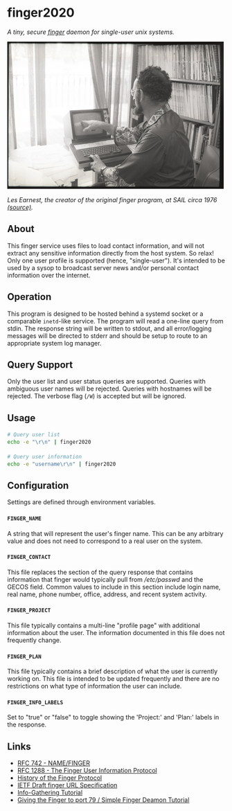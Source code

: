 # finger2020

*A tiny, secure [finger](https://en.wikipedia.org/wiki/Finger_protocol) daemon for single-user unix systems.*

![photo](photo.jpg)

*Les Earnest, the creator of the original finger program, at SAIL circa 1976 [(source)](https://www.saildart.org/Visitor_1976/).*

## About

This finger service uses files to load contact information, and will not extract
any sensitive information directly from the host system. So relax! Only one user
profile is supported (hence, "single-user"). It's intended to be used by a sysop
to broadcast server news and/or personal contact information over the internet.

## Operation

This program is designed to be hosted behind a systemd socket or a comparable
``inetd``-like service. The program will read a one-line query from stdin. The
response string will be written to stdout, and all error/logging messages will
be directed to stderr and should be setup to route to an appropriate system log
manager.

## Query Support

Only the user list and user status queries are supported. Queries with
ambiguous user names will be rejected. Queries with hostnames will be rejected.
The verbose flag (``/W``) is accepted but will be ignored.

## Usage

```bash
# Query user list
echo -e "\r\n" | finger2020

# Query user information
echo -e "username\r\n" | finger2020
```

## Configuration

Settings are defined through environment variables.

#### ``FINGER_NAME``

A string that will represent the user's finger name. This can be any
arbitrary value and does not need to correspond to a real user on the
system.

#### ``FINGER_CONTACT``

This file replaces the section of the query response that contains
information that finger would typically pull from */etc/passwd* and the GECOS
field. Common values to include in this section include login name, real name,
phone number, office, address, and recent system activity.

#### ``FINGER_PROJECT``

This file typically contains a multi-line "profile page" with additional
information about the user. The information documented in this file does not
frequently change.

#### ``FINGER_PLAN``

This file typically contains a brief description of what the user is currently
working on. This file is intended to be updated frequently and there are no
restrictions on what type of information the user can include.

#### ``FINGER_INFO_LABELS``

Set to "true" or "false" to toggle showing the 'Project:' and 'Plan:' labels
in the response.

## Links

- [RFC 742 - NAME/FINGER](https://tools.ietf.org/html/rfc742)
- [RFC 1288 - The Finger User Information Protocol](https://tools.ietf.org/html/rfc1288)
- [History of the Finger Protocol](http://www.rajivshah.com/Case_Studies/Finger/Finger.htm)
- [IETF Draft finger URL Specification](https://tools.ietf.org/html/draft-ietf-uri-url-finger-02)
- [Info-Gathering Tutorial](http://cd.textfiles.com/hmatrix/Tutorials/hTut_0173.html)
- [Giving the Finger to port 79 / Simple Finger Deamon Tutorial](http://cd.textfiles.com/hmatrix/Tutorials/hTut_0269.html)
